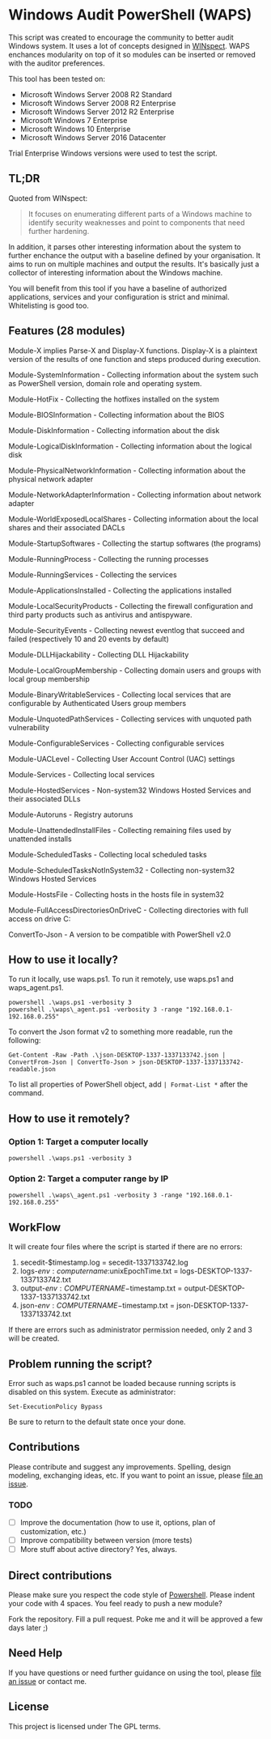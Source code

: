 # Windows Audit PowerShell (WAPS)

This script was created to encourage the community to better audit Windows system. It uses a lot of concepts designed in [WINspect](https://github.com/A-mIn3/WINspect). WAPS enchances modularity on top of it so modules can be inserted or removed with the auditor preferences.

This tool has been tested on:
- Microsoft Windows Server 2008 R2 Standard
- Microsoft Windows Server 2008 R2 Enterprise
- Microsoft Windows Server 2012 R2 Enterprise
- Microsoft Windows 7 Enterprise
- Microsoft Windows 10 Enterprise
- Microsoft Windows Server 2016 Datacenter

Trial Enterprise Windows versions were used to test the script.

## TL;DR

Quoted from WINspect:

> It focuses on enumerating different parts of a Windows machine to identify security weaknesses and point to components that need further hardening.

In addition, it parses other interesting information about the system to further enchance the output with a baseline defined by your organisation. It aims to run on multiple machines and output the results. It's basically just a collector of interesting information about the Windows machine.

You will benefit from this tool if you have a baseline of authorized applications, services and your configuration is strict and minimal. Whitelisting is good too.

## Features (28 modules)
Module-X implies Parse-X and Display-X functions. Display-X is a plaintext version of the results of one function and steps produced during execution.

Module-SystemInformation - Collecting information about the system such as PowerShell version, domain role and operating system.

Module-HotFix - Collecting the hotfixes installed on the system

Module-BIOSInformation - Collecting information about the BIOS

Module-DiskInformation - Collecting information about the disk

Module-LogicalDiskInformation - Collecting information about the logical disk

Module-PhysicalNetworkInformation - Collecting information about the physical network adapter

Module-NetworkAdapterInformation - Collecting information about network adapter

Module-WorldExposedLocalShares - Collecting information about the local shares and their associated DACLs

Module-StartupSoftwares - Collecting the startup softwares (the programs)

Module-RunningProcess - Collecting the running processes

Module-RunningServices - Collecting the services

Module-ApplicationsInstalled - Collecting the applications installed

Module-LocalSecurityProducts - Collecting the firewall configuration and third party products such as antivirus and antispyware.

Module-SecurityEvents - Collecting newest eventlog that succeed and failed (respectively 10 and 20 events by default)

Module-DLLHijackability - Collecting DLL Hijackability

Module-LocalGroupMembership - Collecting domain users and groups with local group membership

Module-BinaryWritableServices - Collecting local services that are configurable by Authenticated Users group members

Module-UnquotedPathServices - Collecting services with unquoted path vulnerability

Module-ConfigurableServices - Collecting configurable services

Module-UACLevel - Collecting User Account Control (UAC) settings

Module-Services - Collecting local services 

Module-HostedServices - Non-system32 Windows Hosted Services and their associated DLLs

Module-Autoruns - Registry autoruns

Module-UnattendedInstallFiles - Collecting remaining files used by unattended installs

Module-ScheduledTasks - Collecting local scheduled tasks

Module-ScheduledTasksNotInSystem32 - Collecting non-system32 Windows Hosted Services

Module-HostsFile - Collecting hosts in the hosts file in system32

Module-FullAccessDirectoriesOnDriveC - Collecting directories with full access on drive C:

ConvertTo-Json - A version to be compatible with PowerShell v2.0

## How to use it locally?
To run it locally, use waps.ps1.
To run it remotely, use waps.ps1 and waps\_agent.ps1.

```text
powershell .\waps.ps1 -verbosity 3
powershell .\waps\_agent.ps1 -verbosity 3 -range "192.168.0.1-192.168.0.255"
```

To convert the Json format v2 to something more readable, run the following:

```text
Get-Content -Raw -Path .\json-DESKTOP-1337-1337133742.json | ConvertFrom-Json | ConvertTo-Json > json-DESKTOP-1337-1337133742-readable.json
```

To list all properties of PowerShell object, add `| Format-List *` after the command.

## How to use it remotely?
### Option 1: Target a computer locally
```text
powershell .\waps.ps1 -verbosity 3
```

### Option 2: Target a computer range by IP
```text
powershell .\waps\_agent.ps1 -verbosity 3 -range "192.168.0.1-192.168.0.255"
```

## WorkFlow
It will create four files where the script is started if there are no errors:

1) secedit-$timestamp.log = secedit-1337133742.log
2) logs-$env:computername:$unixEpochTime.txt = logs-DESKTOP-1337-1337133742.txt
3) output-$env:COMPUTERNAME-$timestamp.txt = output-DESKTOP-1337-1337133742.txt
4) json-$env:COMPUTERNAME-$timestamp.txt = json-DESKTOP-1337-1337133742.txt

If there are errors such as administrator permission needed, only 2 and 3 will be created.

## Problem running the script?
Error such as waps.ps1 cannot be loaded because running scripts is disabled on this system. Execute as administrator:
```text
Set-ExecutionPolicy Bypass
```
Be sure to return to the default state once your done.

## Contributions
Please contribute and suggest any improvements. Spelling, design modeling, exchanging ideas, etc. If you want to point an issue, please [file an issue](https://github.com/s0h3ck/waps/issues).

### TODO
- [ ] Improve the documentation (how to use it, options, plan of customization, etc.)
- [ ] Improve compatibility between version (more tests)
- [ ] More stuff about active directory? Yes, always.

## Direct contributions
Please make sure you respect the code style of [Powershell](https://github.com/PoshCode/PowerShellPracticeAndStyle). Please indent your code with 4 spaces. You feel ready to push a new module?

Fork the repository.
Fill a pull request.
Poke me and it will be approved a few days later ;)

## Need Help
If you have questions or need further guidance on using the tool, please [file an issue](https://github.com/s0h3ck/waps/issues) or contact me.

## License
This project is licensed under The GPL terms.
